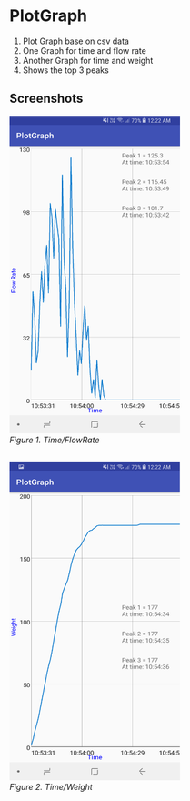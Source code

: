 # PlotGraph
1. Plot Graph base on csv data
1. One Graph for time and flow rate
1. Another Graph for time and weight
1. Shows the top 3 peaks

## Screenshots
<img src="app/Screenshot_20180312-002220.png" width="300"><br>
_Figure 1. Time/FlowRate_<br><br>

<img src="app/Screenshot_20180312-002224.png" width="300"><br>
_Figure 2. Time/Weight_<br><br>
